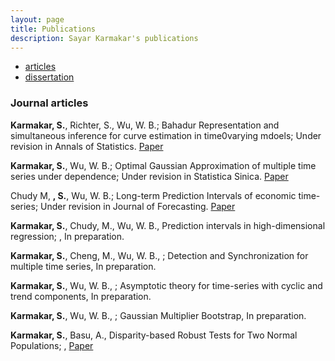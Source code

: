 ```yaml
---
layout: page
title: Publications
description: Sayar Karmakar's publications
---
```


<div class="navbar">
    <div class="navbar-inner">
        <ul class="nav">
            <li><a href="#articles">articles</a></li>
            <li><a href="#thesis">dissertation</a></li>
        </ul>
    </div>
</div>


### <a name="articles"></a>Journal articles

**Karmakar, S.**, Richter, S., Wu, W. B.; Bahadur Representation and simultaneous inference for curve estimation in time0varying mdoels; Under revision in Annals of Statistics. [Paper](../publications/sayar1.pdf) 

**Karmakar, S.**, Wu, W. B.; Optimal Gaussian Approximation of multiple time series under dependence; Under revision in Statistica Sinica. [Paper](../publications/sayar2.pdf) 

Chudy M, **, S.**, Wu, W. B.; Long-term Prediction Intervals of economic time-series;  Under revision in Journal of Forecasting. [Paper](../publications/sayar3.pdf) 

**Karmakar, S.**, Chudy, M., Wu, W. B., Prediction intervals in high-dimensional regression; , In preparation.

**Karmakar, S.**, Cheng, M., Wu, W. B., ; Detection and Synchronization for multiple time series, In preparation.

**Karmakar, S.**, Wu, W. B., ; Asymptotic theory for time-series with cyclic and trend components, In preparation.

**Karmakar, S.**, Wu, W. B., ; Gaussian Multiplier Bootstrap, In preparation.

**Karmakar, S.**, Basu, A., Disparity-based Robust Tests for Two Normal
Populations; , [Paper](../publications/sayarrobust.pdf) 



